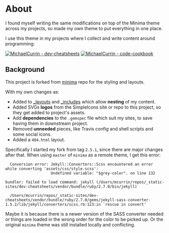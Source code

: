 # About

I found myself writing the same modifications on top of the Minima theme across my projects, so made my own theme to put everything in one place.

I use this theme in my projects where I collect and write content around programming:

[![MichaelCurrin - dev-cheatsheets](https://img.shields.io/static/v1?label=MichaelCurrin&message=dev-cheatsheets&color=blue&logo=github)](https://github.com/MichaelCurrin/dev-cheatsheets)
[![MichaelCurrin - code-cookbook](https://img.shields.io/static/v1?label=MichaelCurrin&message=code-cookbook&color=blue&logo=github)](https://github.com/MichaelCurrin/code-cookbook)


## Background

This project is forked from [minima](https://github.com/jekyll/minima) repo for the styling and layouts.

With my own changes as:

- Added to [\_layouts](/_layouts/) and [\_includes](/_includes/) which allow **nesting** of my content.
- Added SVGs **logos** from the SimpleIcons site or repo to this project, so they get added to project's assets.
- Add **dependencies** to the `.gemspec` file which suit my sites, to save having them in downstream project.
- Removed **unneeded** pieces, like Travis config and shell scripts and some social icons.
- Added a `404.html` layout.

Specifically I started my fork from tag `2.5.1`, since there are major changes after that. When using `master` of `minima` as a remote theme, I get this error:

```
  Conversion error: Jekyll::Converters::Scss encountered an error while converting 'assets/css/style.scss':
                    Undefined variable: "$grey-color". on line 132

bundler: failed to load command: jekyll (/Users/mcurrin/repos/_static-sites/dev-cheatsheets/vendor/bundle/ruby/2.7.0/bin/jekyll)

  /Users/mcurrin/repos/_static-sites/dev-cheatsheets/vendor/bundle/ruby/2.7.0/gems/jekyll-sass-converter-1.5.2/lib/jekyll/converters/scss.rb:123:in `rescue in convert'
```

Maybe it is because there is a newer version of the SASS converter needed or things are loaded in the wrong order for the color to be picked up. Or the original `minima` theme was still installed locally and conflicting.
